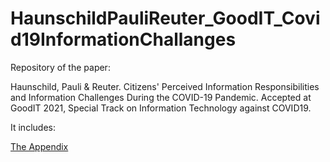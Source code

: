 # HaunschildPauliReuter_GoodIT_Covid19InformationChallanges
Repository of the paper:

Haunschild, Pauli & Reuter. Citizens' Perceived Information Responsibilities and Information Challenges During the COVID-19 Pandemic. Accepted at GoodIT 2021, Special Track on Information Technology against COVID19.

It includes:

[The Appendix](https://github.com/HaunschildJ/HaunschildPauliReuter_GoodIT_Covid19InformationChallanges/files/6824713/GoodIT2021_Covid_Agency_APPENDIX.pdf)

